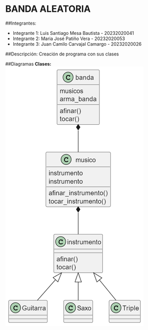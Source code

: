 # BANDA ALEATORIA
##Integrantes:
- Integrante 1: Luis Santiago Mesa Bautista - 20232020041
- Integrante 2: Maria José Patiño Vera - 20232020053
- Integrante 3: Juan Camilo Carvajal Camargo - 20232020026

##Descripción:
Creación de programa con sus clases

##Diagramas
__Clases:__
![alt text](image.png)